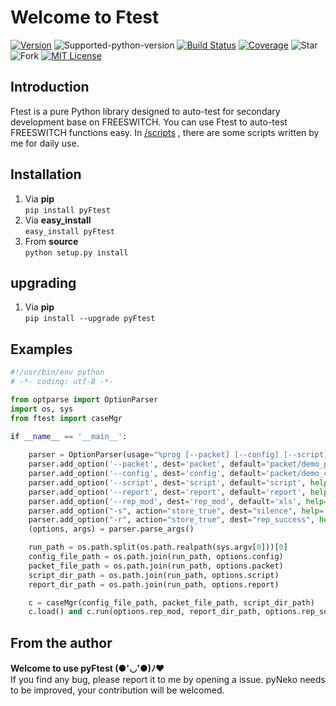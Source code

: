 # Welcome to Ftest
[![Version][version-badge]][version-link] ![Supported-python-version][python27-badge] [![Build Status][travis-badge]][travis-link]  [![Coverage][coverage-badge]][coverage-link] ![Star][stars] ![Fork][forks] [![MIT License][license-badge]](LICENSE.md)

## Introduction
Ftest is a pure Python library designed to auto-test for secondary development base on FREESWITCH.
You can use Ftest to auto-test FREESWITCH functions easy.
In [/scripts](https://github.com/sudaning/Ftest/tree/master/scripts) , there are some scripts written by me for daily use.

## Installation
1. Via **pip**  
```pip install pyFtest```  
2. Via **easy_install**  
```easy_install pyFtest```
3. From **source**  
```python setup.py install```

## upgrading
1. Via **pip**  
```pip install --upgrade pyFtest```

## Examples

```python
#!/usr/bin/env python 
# -*- coding: utf-8 -*- 

from optparse import OptionParser
import os, sys
from ftest import caseMgr

if __name__ == '__main__':
	
	parser = OptionParser(usage="%prog [--packet] [--config] [--script] [--report] [--rep_mod] [-s] [-r] [--version]", version="%prog 1.1")
	parser.add_option('--packet', dest='packet', default='packet/demo_packet.yaml', help='test pakcet yaml file [default: %default]')
	parser.add_option('--config', dest='config', default='packet/demo_config.yaml', help='config yaml file [default: %default]')
	parser.add_option('--script', dest='script', default='script', help='script directory [default: %default]')
	parser.add_option('--report', dest='report', default='report', help='report directory [default: %default]')
	parser.add_option('--rep_mod', dest='rep_mod', default='xls', help='report mod [default: %default]')
	parser.add_option("-s", action="store_true", dest="silence", help='no any information to show on foreground')  
	parser.add_option("-r", action="store_true", dest="rep_success", help='report successful cases, successful case details to report')
	(options, args) = parser.parse_args()

	run_path = os.path.split(os.path.realpath(sys.argv[0]))[0]
	config_file_path = os.path.join(run_path, options.config)
	packet_file_path = os.path.join(run_path, options.packet)
	script_dir_path = os.path.join(run_path, options.script)
	report_dir_path = os.path.join(run_path, options.report)

	c = caseMgr(config_file_path, packet_file_path, script_dir_path)
	c.load() and c.run(options.rep_mod, report_dir_path, options.rep_success, options.silence)
```

## From the author
**Welcome to use pyFtest (●'◡'●)ﾉ♥**  
If you find any bug, please report it to me by opening a issue.
pyNeko needs to be improved, your contribution will be welcomed.

[version-badge]:   https://img.shields.io/pypi/v/pyFtest.svg?label=pypi
[version-link]:    https://pypi.python.org/pypi/pyFtest/
[python27-badge]:  https://img.shields.io/badge/python-2.7-green.svg
[stars]:           https://img.shields.io/github/stars/sudaning/Ftest.svg
[forks]:           https://img.shields.io/github/forks/sudaning/Ftest.svg
[travis-badge]:    https://img.shields.io/travis/sudaning/Ftest.svg
[travis-link]:     https://travis-ci.org/sudaning/Ftest
[coverage-badge]:  https://img.shields.io/coveralls/sudaning/Ftest.svg
[coverage-link]:   https://coveralls.io/github/sudaning/Ftest
[license-badge]:   https://img.shields.io/badge/license-MIT-007EC7.svg
